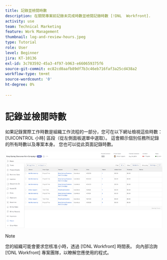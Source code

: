 ```yaml
---
title: 記錄並檢閱時數
description: 在關閉專案前記錄未完成時數並檢閱記錄時數 [!DNL  Workfront].
activity: use
team: Technical Marketing
feature: Work Management
thumbnail: log-and-review-hours.jpeg
type: Tutorial
role: User
level: Beginner
jira: KT-10136
exl-id: 3c783592-45a3-4f97-b963-e660659375f6
source-git-commit: ec82cd0aafb89df7b3c46eb716faf3a25cd438a2
workflow-type: tm+mt
source-wordcount: '0'
ht-degree: 0%

---
```


# 記錄並檢閱時數

如果記錄實際工作時數是組織工作流程的一部分，您可在以下網址檢視這些時數： [!UICONTROL 小時] 區段（從左側面板選單中選取）。 這會顯示個別任務所記錄的所有時數以及專案本身。 您也可以從此頁面記錄時數。

![顯示小時輸入項的小時頁面](assets/planner-fund-log-and-review-hours.png)

>[!NOTE]
>
>您的組織可能會要求您核准小時，透過 [!DNL Workfront] 時間表。 向內部洽詢 [!DNL Workfront] 專案團隊，以瞭解您應使用的程式。

<!---
learn more url
Log time
--->
